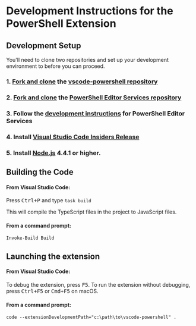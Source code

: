 # Development Instructions for the PowerShell Extension

## Development Setup

You'll need to clone two repositories and set up your development environment
to before you can proceed.

### 1. [Fork and clone](https://help.github.com/articles/fork-a-repo/) the [vscode-powershell repository](https://github.com/PowerShell/vscode-powershell)

### 2. [Fork and clone](https://help.github.com/articles/fork-a-repo/) the [PowerShell Editor Services repository](https://github.com/PowerShell/PowerShellEditorServices)

### 3. Follow the [development instructions](https://github.com/PowerShell/PowerShellEditorServices#development) for PowerShell Editor Services

### 4. Install [Visual Studio Code Insiders Release](https://code.visualstudio.com/insiders)

### 5. Install [Node.js](https://nodejs.org/en/) 4.4.1 or higher.

## Building the Code

#### From Visual Studio Code:

Press <kbd>Ctrl+P</kbd> and type `task build`

This will compile the TypeScript files in the project to JavaScript files.

#### From a command prompt:

```
Invoke-Build Build
```

## Launching the extension

#### From Visual Studio Code:

To debug the extension, press <kbd>F5</kbd>.  To run the extension without debugging,
press <kbd>Ctrl+F5</kbd> or <kbd>Cmd+F5</kbd> on macOS.

#### From a command prompt:

```
code --extensionDevelopmentPath="c:\path\to\vscode-powershell" .
```
